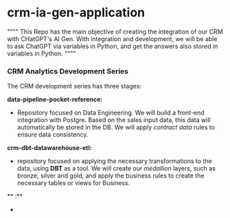 # crm-ia-gen-application

""""
This Repo has the main objective of creating the integration of our CRM with CHatGPT's AI Gen. With integration and development, we will be able to ask ChatGPT via variables in Python, and get the answers also stored in variables in Python.
""""

### CRM Analytics Development Series ###

The CRM development series has three stages:

**data-pipeline-pocket-reference:**

-  Repository focused on Data Engineering. We will build a front-end integration with Postgre. Based on the sales input data, this data will automatically be stored in the DB. We will apply *contract data* rules to ensure data consistency.

**crm-dbt-datawarehouse-etl:**

- repository focused on applying the necessary transformations to the data, using **DBT** as a tool. We will create our *medallion* layers, such as bronze, silver and gold, and apply the business rules to create the necessary tables or views for Business.

** :**

- 